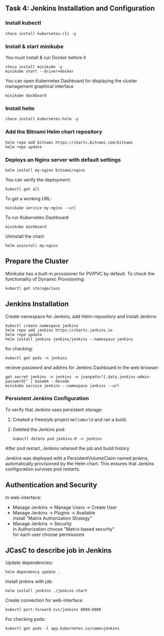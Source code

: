 ## Task 4: Jenkins Installation and Configuration
### Install kubectl

```
choco install kubernetes-cli -y
```

### Install & start minikube
You must install & run Docker before it
```
choco install minikube -y
minikube start --driver=docker
```

You can open Kubernetes Dashboard for displaying the cluster management graphical interface
```
minikube dashboard
```

### Install helm

```
choco install kubernetes-helm -y
```

### Add the Bitnami Helm chart repository
```
helm repo add bitnami https://charts.bitnami.com/bitnami
helm repo update
```

### Deploys an Nginx server with default settings

```
helm install my-nginx bitnami/nginx
```
You can verify the deployment:
```
kubectl get all
```
To get a working URL:
```
minikube service my-nginx --url
```
To run Kubernetes Dashboard
```
minikube dashboard
```
Uninstall the chart:
```
helm uninstall my-nginx
```

## Prepare the Cluster

Minikube has a built-in provisioner for PV/PVC by default.
To check the functionality of Dynamic Provisioning:
```
kubectl get storageclass
```

## Jenkins Installation 

Create namespace for Jenkins, add Helm-repository and install Jenkins:
```
kubectl create namespace jenkins
helm repo add jenkins https://charts.jenkins.io
helm repo update
helm install jenkins jenkins/jenkins --namespace jenkins
```

for checking:
```
kubectl get pods -n jenkins
```

recieve password and addres for Jenkins Dashboard in the web browser:
```
get secret jenkins -n jenkins -o jsonpath="{.data.jenkins-admin-password}" | base64 --decode
minikube service jenkins --namespace jenkins --url
```

### Persistent Jenkins Configuration

To verify that Jenkins uses persistent storage:

1. Created a freestyle project `HelloWorld` and ran a build.
2. Deleted the Jenkins pod:

   ```
   kubectl delete pod jenkins-0 -n jenkins
   ```
After pod restart, Jenkins retained the job and build history.

Jenkins was deployed with a PersistentVolumeClaim named jenkins, automatically provisioned by the Helm chart. This ensures that Jenkins configuration survives pod restarts.

## Authentication and Security

In web-interface:  

 - Manage Jenkins -> Manage Users -> Create User
 - Manage Jenkins -> Plugins -> Available  
install "Matrix Authorization Strategy"
 - Manage Jenkins -> Security  
in Authorization choose "Matrix-based security"  
for each user choose permissions  

## JCasC to describe job in Jenkins

Update dependencies:
```
helm dependency update .
```

Install jenkins with job:
```
helm install jenkins ./jenkins-chart
```

Create connection for web-interface:
```
kubectl port-forward svc/jenkins 8080:8080
```

For checking pods:
```
kubectl get pods -l app.kubernetes.io/name=jenkins
```
